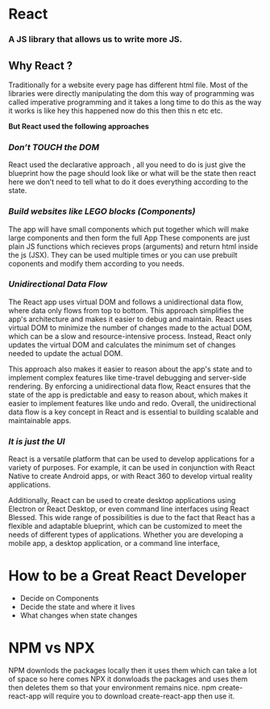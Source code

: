 # React
### A JS library that allows us to write more JS.

## Why React ?
Traditionally for a website every page has different html file.
Most of the libraries were directly manipulating the dom this way of programming was called imperative programming and it takes a long time to do this as the way it works is like hey this happened now do this then this  n etc etc.


**But React used the following approaches** 

### ***Don’t TOUCH the DOM*** <br>
  React used the declarative approach , all you need to do is just give the blueprint how the page should look like or what will be the state then react here we don’t need to tell what to do it does everything according to the state.


### ***Build websites like LEGO blocks (Components)*** <br>
  The app will have small components which put together which will make large components and then form the full App 
  These components are just plain JS functions which recieves props (arguments) and return html inside the js (JSX).
  They can be used multiple times or you can use prebuilt coponents and modify them according to you needs.


### ***Unidirectional Data Flow*** <br>
  The React app uses virtual DOM and follows a unidirectional data flow, where data only flows from top to bottom.
  This approach simplifies the app's architecture and makes it easier to debug and maintain. React uses virtual DOM to minimize the number of changes made to the actual DOM, which can be a slow and resource-intensive process. Instead, React only updates the virtual DOM and calculates the minimum set of changes needed to update the actual DOM.
  
  This approach also makes it easier to reason about the app's state and to implement complex features like time-travel debugging and server-side rendering. By enforcing a unidirectional data flow, React ensures that the state of the app is predictable and easy to reason about, which makes it easier to implement features like undo and redo.
  Overall, the unidirectional data flow is a key concept in React and is essential to building scalable and maintainable apps.


### ***It is just the UI*** <br>
  React is a versatile platform that can be used to develop applications for a variety of purposes. For example, it can be used in conjunction with React Native to create Android apps, or with React 360 to develop virtual reality applications. 
  
  Additionally, React can be used to create desktop applications using Electron or React Desktop, or even command line interfaces using React Blessed.
  This wide range of possibilities is due to the fact that React has a flexible and adaptable blueprint, which can be customized to meet the needs of different types of applications. Whether you are developing a mobile app, a desktop application, or a command line interface,


# How to be a Great React Developer
- Decide on Components
- Decide the state and where it lives
- What changes when state changes

# NPM vs NPX
NPM downlods the packages locally then it uses them which can take a lot of space so here comes NPX it donwloads the packages and uses them then deletes them so that your environment remains nice.
npm create-react-app will require you to download create-react-app then use it.
